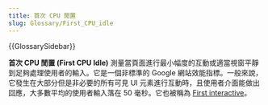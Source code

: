 ```yaml
---
title: 首次 CPU 閒置
slug: Glossary/First_CPU_idle
---
```


{{GlossarySidebar}}

**首次 CPU 閒置 (First CPU Idle)** 測量當頁面進行最小幅度的互動或適當視窗平靜到足夠處理使用者的輸入。它是一個非標準的 Google 網站效能指標。一般來說，它發生在大部分但是非必要的所有可見 UI 元素進行互動時，且使用者介面能做出回應，大多數平均的使用者輸入落在 50 毫秒。它也被稱為 [First interactive](/zh-TW/docs/Glossary/First_interactive)。
